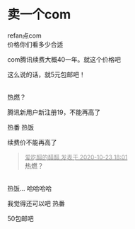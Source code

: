 # 卖一个com


refan点com<br />
价格你们看多少合适

com腾讯续费大概40一年。就这个价格吧

这么说的话，就5元包邮吧！<br />
<br />
<img src="static/image/smiley/default/lol.gif" smilieid="12" border="0" alt="" /><img src="static/image/smiley/default/lol.gif" smilieid="12" border="0" alt="" /><img src="static/image/smiley/default/lol.gif" smilieid="12" border="0" alt="" />

热燃？

腾讯新用户新注册19，不能再高了

热番 热饭

续费价不能再高了<img src="static/image/smiley/yct/011.gif" smilieid="33" border="0" alt="" />

<div class="quote"><blockquote><font size="2"><a href="https://www.hostloc.com/forum.php?mod=redirect&amp;goto=findpost&amp;pid=9342268&amp;ptid=757694" target="_blank"><font color="#999999">爱吃醋的醋醋 发表于 2020-10-23 18:01</font></a></font><br />
热燃？</blockquote></div><br />
热饭... 哈哈哈哈<img src="static/image/smiley/default/lol.gif" smilieid="12" border="0" alt="" />

我觉得还可以吧 热番<img src="static/image/smiley/default/lol.gif" smilieid="12" border="0" alt="" />

50包邮吧
